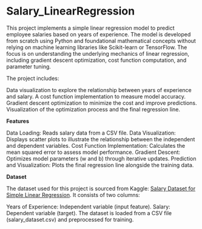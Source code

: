 # Salary_LinearRegression
This project implements a simple linear regression model to predict employee salaries based on years of experience. 
The model is developed from scratch using Python and foundational mathematical concepts without relying on machine learning libraries like Scikit-learn or TensorFlow. The focus is on understanding the underlying mechanics of linear regression, including gradient descent optimization, cost function computation, and parameter tuning.

The project includes:

Data visualization to explore the relationship between years of experience and salary.
A cost function implementation to measure model accuracy.
Gradient descent optimization to minimize the cost and improve predictions.
Visualization of the optimization process and the final regression line.

**Features**

Data Loading: Reads salary data from a CSV file.
Data Visualization: Displays scatter plots to illustrate the relationship between the independent and dependent variables.
Cost Function Implementation: Calculates the mean squared error to assess model performance.
Gradient Descent: Optimizes model parameters (w and b) through iterative updates.
Prediction and Visualization: Plots the final regression line alongside the training data.

**Dataset**

The dataset used for this project is sourced from Kaggle: [Salary Dataset for Simple Linear Regression](https://www.kaggle.com/datasets/abhishek14398/salary-dataset-simple-linear-regression/data).
It consists of two columns:

Years of Experience: Independent variable (input feature).
Salary: Dependent variable (target).
The dataset is loaded from a CSV file (salary_dataset.csv) and preprocessed for training.
